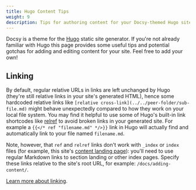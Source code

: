 ```yaml
---
title: Hugo Content Tips
weight: 9
description: Tips for authoring content for your Docsy-themed Hugo site.
---
```


Docsy is a theme for the [Hugo](https://gohugo.io/) static site generator.
If you're not already familiar with Hugo this page provides some useful tips and
potential gotchas for adding and editing content for your site. Feel free to add your own!

## Linking

By default, regular relative URLs in links are left unchanged by Hugo (they're still relative links in your site's generated HTML), hence some hardcoded relative links like `[relative cross-link](../../peer-folder/sub-file.md)` might behave unexpectedly compared to how they work on your local file system. You may find it helpful to use some of Hugo's built-in link shortcodes like [relref](https://gohugo.io/shortcodes/relref/) to avoid broken links in your generated site. For example a `{{</* ref "filename.md" */>}}` link in Hugo will actually
find and automatically link to your file named `filename.md`.

Note, however, that `ref` and `relref` links don't work with `_index` or `index` files (for example, this site's [content landing page](/docs/adding-content/)): you'll need to use regular Markdown links to section landing or other index pages. Specify these links relative to the site's root URL, for example: `/docs/adding-content/`.

[Learn more about linking](/docs/adding-content/content/#working-with-links).
